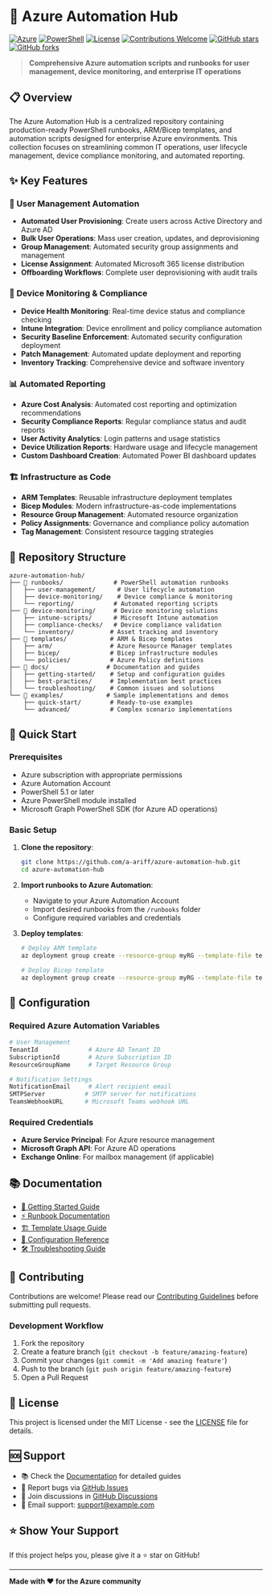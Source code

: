 # 🚀 Azure Automation Hub

[![Azure](https://img.shields.io/badge/Azure-Automation-blue?style=flat-square&logo=microsoft-azure)](https://azure.microsoft.com/)
[![PowerShell](https://img.shields.io/badge/PowerShell-5.1%2B-blue?style=flat-square&logo=powershell)](https://docs.microsoft.com/powershell/)
[![License](https://img.shields.io/badge/License-MIT-green?style=flat-square)](LICENSE)
[![Contributions Welcome](https://img.shields.io/badge/Contributions-Welcome-brightgreen?style=flat-square)](CONTRIBUTING.md)
[![GitHub stars](https://img.shields.io/github/stars/a-ariff/azure-automation-hub?style=flat-square)](https://github.com/a-ariff/azure-automation-hub/stargazers)
[![GitHub forks](https://img.shields.io/github/forks/a-ariff/azure-automation-hub?style=flat-square)](https://github.com/a-ariff/azure-automation-hub/network)

> **Comprehensive Azure automation scripts and runbooks for user management, device monitoring, and enterprise IT operations**

## 📋 Overview

The Azure Automation Hub is a centralized repository containing production-ready PowerShell runbooks, ARM/Bicep templates, and automation scripts designed for enterprise Azure environments. This collection focuses on streamlining common IT operations, user lifecycle management, device compliance monitoring, and automated reporting.

## ✨ Key Features

### 👥 User Management Automation
- **Automated User Provisioning**: Create users across Active Directory and Azure AD
- **Bulk User Operations**: Mass user creation, updates, and deprovisioning
- **Group Management**: Automated security group assignments and management
- **License Assignment**: Automated Microsoft 365 license distribution
- **Offboarding Workflows**: Complete user deprovisioning with audit trails

### 📱 Device Monitoring & Compliance
- **Device Health Monitoring**: Real-time device status and compliance checking
- **Intune Integration**: Device enrollment and policy compliance automation
- **Security Baseline Enforcement**: Automated security configuration deployment
- **Patch Management**: Automated update deployment and reporting
- **Inventory Tracking**: Comprehensive device and software inventory

### 📊 Automated Reporting
- **Azure Cost Analysis**: Automated cost reporting and optimization recommendations
- **Security Compliance Reports**: Regular compliance status and audit reports
- **User Activity Analytics**: Login patterns and usage statistics
- **Device Utilization Reports**: Hardware usage and lifecycle management
- **Custom Dashboard Creation**: Automated Power BI dashboard updates

### 🏗️ Infrastructure as Code
- **ARM Templates**: Reusable infrastructure deployment templates
- **Bicep Modules**: Modern infrastructure-as-code implementations
- **Resource Group Management**: Automated resource organization
- **Policy Assignments**: Governance and compliance policy automation
- **Tag Management**: Consistent resource tagging strategies

## 📁 Repository Structure

```
azure-automation-hub/
├── 📂 runbooks/              # PowerShell automation runbooks
│   ├── user-management/      # User lifecycle automation
│   ├── device-monitoring/    # Device compliance & monitoring
│   └── reporting/           # Automated reporting scripts
├── 📂 device-monitoring/     # Device monitoring solutions
│   ├── intune-scripts/      # Microsoft Intune automation
│   ├── compliance-checks/   # Device compliance validation
│   └── inventory/          # Asset tracking and inventory
├── 📂 templates/            # ARM & Bicep templates
│   ├── arm/                # Azure Resource Manager templates
│   ├── bicep/              # Bicep infrastructure modules
│   └── policies/           # Azure Policy definitions
├── 📂 docs/                # Documentation and guides
│   ├── getting-started/    # Setup and configuration guides
│   ├── best-practices/     # Implementation best practices
│   └── troubleshooting/    # Common issues and solutions
└── 📂 examples/            # Sample implementations and demos
    ├── quick-start/        # Ready-to-use examples
    └── advanced/           # Complex scenario implementations
```

## 🚀 Quick Start

### Prerequisites
- Azure subscription with appropriate permissions
- Azure Automation Account
- PowerShell 5.1 or later
- Azure PowerShell module installed
- Microsoft Graph PowerShell SDK (for Azure AD operations)

### Basic Setup
1. **Clone the repository**:
   ```bash
   git clone https://github.com/a-ariff/azure-automation-hub.git
   cd azure-automation-hub
   ```

2. **Import runbooks to Azure Automation**:
   - Navigate to your Azure Automation Account
   - Import desired runbooks from the `/runbooks` folder
   - Configure required variables and credentials

3. **Deploy templates**:
   ```bash
   # Deploy ARM template
   az deployment group create --resource-group myRG --template-file templates/arm/user-management.json
   
   # Deploy Bicep template
   az deployment group create --resource-group myRG --template-file templates/bicep/monitoring.bicep
   ```

## 🔧 Configuration

### Required Azure Automation Variables
```powershell
# User Management
TenantId              # Azure AD Tenant ID
SubscriptionId        # Azure Subscription ID
ResourceGroupName     # Target Resource Group

# Notification Settings
NotificationEmail     # Alert recipient email
SMTPServer           # SMTP server for notifications
TeamsWebhookURL      # Microsoft Teams webhook URL
```

### Required Credentials
- **Azure Service Principal**: For Azure resource management
- **Microsoft Graph API**: For Azure AD operations
- **Exchange Online**: For mailbox management (if applicable)

## 📚 Documentation

- [🏃 Getting Started Guide](./docs/getting-started/README.md)
- [⚡ Runbook Documentation](./docs/runbooks/README.md)
- [🏗️ Template Usage Guide](./docs/templates/README.md)
- [🔧 Configuration Reference](./docs/configuration/README.md)
- [🛠️ Troubleshooting Guide](./docs/troubleshooting/README.md)

## 🤝 Contributing

Contributions are welcome! Please read our [Contributing Guidelines](CONTRIBUTING.md) before submitting pull requests.

### Development Workflow
1. Fork the repository
2. Create a feature branch (`git checkout -b feature/amazing-feature`)
3. Commit your changes (`git commit -m 'Add amazing feature'`)
4. Push to the branch (`git push origin feature/amazing-feature`)
5. Open a Pull Request

## 📝 License

This project is licensed under the MIT License - see the [LICENSE](LICENSE) file for details.

## 🆘 Support

- 📚 Check the [Documentation](./docs/) for detailed guides
- 🐛 Report bugs via [GitHub Issues](https://github.com/a-ariff/azure-automation-hub/issues)
- 💬 Join discussions in [GitHub Discussions](https://github.com/a-ariff/azure-automation-hub/discussions)
- 📧 Email support: [support@example.com](mailto:support@example.com)

## ⭐ Show Your Support

If this project helps you, please give it a ⭐ star on GitHub!

---

**Made with ❤️ for the Azure community**
